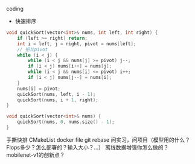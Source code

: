 


coding
- 快速排序
```cpp
void quickSort(vector<int>& nums, int left, int right) {
    if (left >= right) return;
    int i = left, j = right, pivot = nums[left];
    // 把比pivot
    while (i < j) {
        while (i < j && nums[j] >= pivot) j--;
        if (i < j) nums[i++] = nums[j];
        while (i < j && nums[i] <= pivot) i++;
        if (i < j) nums[j--] = nums[i];
    }
    nums[i] = pivot;
    quickSort(nums, left, i - 1);
    quickSort(nums, i + 1, right);
}

void quickSort(vector<int>& nums) {
    quickSort(nums, 0, nums.size() - 1);
}
```

手撕快排
CMakeList
docker file
git rebase
问实习，问项目（模型用的什么？Flops多少？怎么部署的？输入大小？...）
离线数据增强你怎么做的？
mobilenet-v1的创新点？
